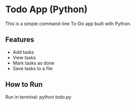 # Todo App (Python)

This is a simple command-line To-Do app built with Python.

## Features
- Add tasks
- View tasks
- Mark tasks as done
- Save tasks to a file

## How to Run
Run in terminal: python todo.py
